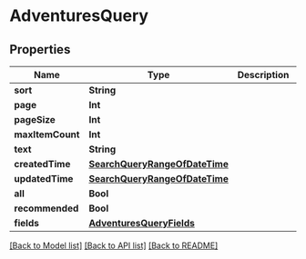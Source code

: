 # AdventuresQuery

## Properties
Name | Type | Description | Notes
------------ | ------------- | ------------- | -------------
**sort** | **String** |  | [optional] 
**page** | **Int** |  | [optional] 
**pageSize** | **Int** |  | [optional] 
**maxItemCount** | **Int** |  | [optional] 
**text** | **String** |  | [optional] 
**createdTime** | [**SearchQueryRangeOfDateTime**](SearchQueryRangeOfDateTime.md) |  | [optional] 
**updatedTime** | [**SearchQueryRangeOfDateTime**](SearchQueryRangeOfDateTime.md) |  | [optional] 
**all** | **Bool** |  | [optional] 
**recommended** | **Bool** |  | [optional] 
**fields** | [**AdventuresQueryFields**](AdventuresQueryFields.md) |  | [optional] 

[[Back to Model list]](../README.md#documentation-for-models) [[Back to API list]](../README.md#documentation-for-api-endpoints) [[Back to README]](../README.md)


